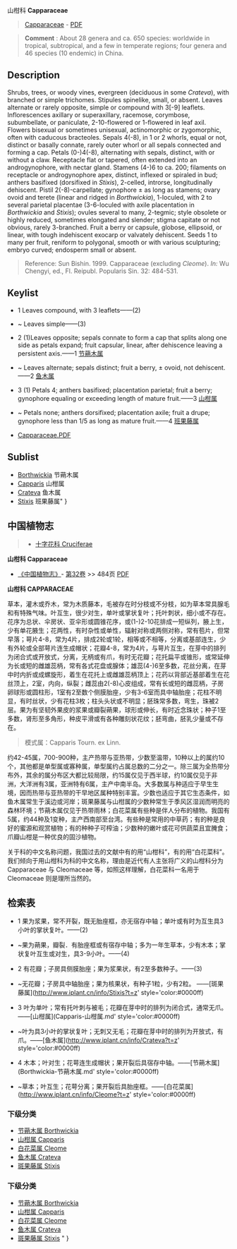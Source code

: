 山柑科 **Capparaceae**

> [Capparaceae](http://www.iplant.cn/info/Capparaceae?t=foc) - [PDF](http://www.iplant.cn/foc/pdf/Capparaceae.pdf)


> **Comment** : 
> About 28 genera and ca. 650 species: worldwide in tropical, subtropical, and a few in temperate regions; four genera and 46 species (10 endemic) in China.

## Description

Shrubs, trees, or woody vines, evergreen (deciduous in some *Crateva*), with branched or simple trichomes. Stipules spinelike, small, or absent. Leaves alternate or rarely opposite, simple or compound with 3[-9] leaflets. Inflorescences axillary or superaxillary, racemose, corymbose, subumbellate, or paniculate, 2-10-flowered or 1-flowered in leaf axil. Flowers bisexual or sometimes unisexual, actinomorphic or zygomorphic, often with caducous bracteoles. Sepals 4(-8), in 1 or 2 whorls, equal or not, distinct or basally connate, rarely outer whorl or all sepals connected and forming a cap. Petals (0-)4(-8), alternating with sepals, distinct, with or without a claw. Receptacle flat or tapered, often extended into an androgynophore, with nectar gland. Stamens (4-)6 to ca. 200; filaments on receptacle or androgynophore apex, distinct, inflexed or spiraled in bud; anthers basifixed (dorsifixed in *Stixis*), 2-celled, introrse, longitudinally dehiscent. Pistil 2(-8)-carpellate; gynophore ± as long as stamens; ovary ovoid and terete (linear and ridged in *Borthwickia*), 1-loculed, with 2 to several parietal placentae (3-6-loculed with axile placentation in *Borthwickia* and *Stixis*); ovules several to many, 2-tegmic; style obsolete or highly reduced, sometimes elongated and slender; stigma capitate or not obvious, rarely 3-branched. Fruit a berry or capsule, globose, ellipsoid, or linear, with tough indehiscent exocarp or valvately dehiscent. Seeds 1 to many per fruit, reniform to polygonal, smooth or with various sculpturing; embryo curved; endosperm small or absent.




> Reference: 
> Sun Bishin. 1999. Capparaceae (excluding *Cleome*). *In:* Wu Chengyi, ed., Fl. Reipubl. Popularis Sin. 32: 484-531.


## Keylist

* 1 Leaves compound, with 3 leaflets——(2)
* ~ Leaves simple——(3)

* 2 (1)Leaves opposite; sepals connate to form a cap that splits along one side as petals expand; fruit capsular, linear, after dehiscence leaving a persistent axis.——1  [节蒴木属](http://www.iplant.cn/info/Borthwickia?t=foc)
* ~ Leaves alternate; sepals distinct; fruit a berry, ± ovoid, not dehiscent.——2  [鱼木属](http://www.iplant.cn/info/Crateva?t=foc)

* 3 (1) Petals 4; anthers basifixed; placentation parietal; fruit a berry; gynophore equaling or exceeding length of mature fruit.——3  [山柑属](http://www.iplant.cn/info/Capparis?t=foc)
* ~ Petals none; anthers dorsifixed; placentation axile; fruit a drupe; gynophore less than 1/5 as long as mature fruit.——4  [班果藤属](http://www.iplant.cn/info/Stixis?t=foc)


* [Capparaceae.PDF](http://www.iplant.cn/foc/pdf/Capparaceae.pdf)

## Sublist

* [Borthwickia](http://www.iplant.cn/info/Borthwickia?t=foc)
 节蒴木属
* [Capparis](http://www.iplant.cn/info/Capparis?t=foc)
 山柑属
* [Crateva](http://www.iplant.cn/info/Crateva?t=foc)
 鱼木属
* [Stixis](http://www.iplant.cn/info/Stixis?t=foc) 班果藤属"
}
## 中国植物志

> * [十字花科  Cruciferae](http://www.iplant.cn/info/Cruciferae?t=z)


**山柑科 Capparaceae**

* [《中国植物志》](http://www.iplant.cn/frps)- [第32卷](http://www.iplant.cn/frps/vol/32) >> 484页 [PDF](http://www.iplant.cn/frps/pdf/32/484z.pdf)


**山柑科 CAPPARACEAE**

草本，灌木或乔木，常为木质藤本，毛被存在时分枝或不分枝，如为草本常具腺毛和有特殊气味。叶互生，很少对生，单叶或掌状复叶；托叶刺状，细小或不存在。花序为总状、伞房状、亚伞形或圆锥花序，或(1-)2-10花排成一短纵列，腋上生，少有单花腋生；花两性，有时杂性或单性，辐射对称或两侧对称，常有苞片，但常早落；萼片4-8，常为4片，排成2轮或1轮，相等或不相等，分离或基部连生，少有外轮或全部萼片连生成帽状；花瓣4-8，常为4片，与萼片互生，在芽中的排列为闭合式或开放式，分离，无柄或有爪，有时无花瓣；花托扁平或锥形，或常延伸为长或短的雌雄蕊柄，常有各式花盘或腺体；雄蕊(4-)6至多数，花丝分离，在芽中时内折或成螺旋形，着生在花托上或雌雄蕊柄顶上；花药以背部近基部着生在花丝顶上，2室，内向，纵裂；雌蕊由2(-8)心皮组成，常有长或短的雌蕊柄，子房卵球形或圆柱形，1室有2至数个侧膜胎座，少有3-6室而具中轴胎座；花柱不明显，有时丝状，少有花柱3枚；柱头头状或不明显；胚珠常多数，弯生，珠被2层。果为有坚韧外果皮的浆果或瓣裂蒴果，球形或伸长，有时近念珠状；种子1至多数，肾形至多角形，种皮平滑或有各种雕刻状花纹；胚弯曲，胚乳少量或不存在。

> 模式属：Capparis Tourn. ex Linn.

约42-45属，700-900种，主产热带与亚热带，少数至温带，10种以上的属约10个，其他都是单型属或寡种属，单型属约占属总数的二分之一。除三属为全热带分布外，其余的属分布区大都比较局限，约15属仅见于西半球，约10属仅见于非洲，大洋洲有3属，亚洲特有6属，主产中南半岛。大多数属与种适应于早生生境，因而热带与亚热带的干早地区属种特别丰富。少数也适应于其它生态条件，如鱼木属常生于溪边或河岸；斑果藤属与山柑属的少数种常生于季风区湿润而明亮的森林环境；节蒴木属仅见于热带雨林；白花菜属有些种是伴人分布的植物。我国有5属，约44种及1变种，主产西南部至台湾。有些种是常用的中草药；有的种是良好的蜜源和观赏植物；有的种种子可榨油；少数种的嫩叶或花可供蔬菜且宜腌食；爪瓣山柑是一种优良的固沙植物。

关于科的中文名称问题，我国过去的文献中有的用“山柑科”，有的用“白花菜科”。我们倾向于用山柑科为科的中文名称，理由是近代有人主张将广义的山柑科分为 Capparaceae 与 Cleomaceae 等，如照这样理解，白花菜科一名用于 Cleomaceae 则是理所当然的。

## 检索表

* 1 果为浆果，常不开裂，既无胎座框，亦无宿存中轴；单叶或有时为互生具3小叶的掌状复叶。——(2)
* ~果为蒴果，瓣裂．有胎座框或有宿存中轴；多为一年生草本，少有木本；掌状复叶互生或对生，具3-9小叶。——(4)

* 2 有花瓣；子房具侧膜胎座；果为浆果状，有2至多数种子。——(3)
* ~无花瓣；子房具中轴胎座；果为核果状，有种子1粒，少有2粒。 ——[斑果藤属](http://www.iplant.cn/info/Stixis?t=z'  style='color:#0000ff)


* 3 叶为单叶；常有托叶刺与被毛；花瓣在芽中时的排列为闭合式，通常无爪。——[山柑属](Capparis-山柑属.md'  style='color:#0000ff)

* ~叶为具3小叶的掌状复叶；无刺又无毛；花瓣在芽中时的排列为开放式，有爪。——[鱼木属](http://www.iplant.cn/info/Crateva?t=z'  style='color:#0000ff)


* 4 木本；叶对生；花萼连生成帽状；果开裂后具宿存中轴。——[节蒴木属](Borthwickia-节蒴木属.md'  style='color:#0000ff)

* ~草本；叶互生；花萼分离；果开裂后具胎座框。——[白花菜属](http://www.iplant.cn/info/Cleome?t=z'  style='color:#0000ff)

### 下级分类
* [节蒴木属  Borthwickia](Borthwickia-节蒴木属.md)
* [山柑属  Capparis](Capparis-山柑属.md)
* [白花菜属  Cleome](http://www.iplant.cn/info/Cleome?t=z)
* [鱼木属  Crateva](http://www.iplant.cn/info/Crateva?t=z)
* [斑果藤属  Stixis](http://www.iplant.cn/info/Stixis?t=z)

### 下级分类
* [节蒴木属  Borthwickia](http://www.iplant.cn/info/sp/Borthwickia?t=z)
* [山柑属  Capparis](http://www.iplant.cn/info/sp/Capparis?t=z)
* [白花菜属  Cleome](http://www.iplant.cn/info/sp/Cleome?t=z)
* [鱼木属  Crateva](http://www.iplant.cn/info/sp/Crateva?t=z)
* [斑果藤属  Stixis](http://www.iplant.cn/info/sp/Stixis?t=z)
"
}